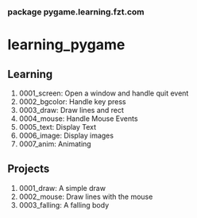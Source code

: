 ### package pygame.learning.fzt.com

# learning_pygame

## Learning

1. 0001_screen:   Open a window and handle quit event
1. 0002_bgcolor:  Handle key press
1. 0003_draw:     Draw lines and rect
1. 0004_mouse:    Handle Mouse Events
1. 0005_text:     Display Text
1. 0006_image:    Display images
1. 0007_anim:     Animating

## Projects

1. 0001_draw:     A simple draw
1. 0002_mouse:    Draw lines with the mouse
1. 0003_falling:  A falling body
